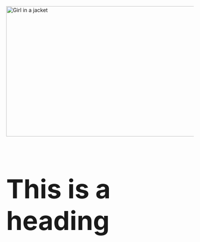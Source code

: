 <!DOCTYPE html>
<html>
<body>
<img src="https://www.queestudiar.org/wp-content/uploads/2017/10/software-750x350.jpg" alt="Girl in a jacket" width="750" height="350">

<h1 style="font-size:500%;">This is a heading</h1>


</body>
</html>
